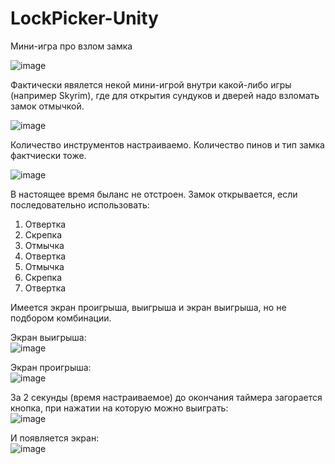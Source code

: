 # LockPicker-Unity  
Мини-игра про взлом замка  
  
![image](https://user-images.githubusercontent.com/36508387/121672078-90252700-cad9-11eb-8bdd-3e879f9a9aeb.png)  
  
Фактически явялется некой мини-игрой внутри какой-либо игры (например Skyrim), где для открытия сундуков и дверей надо взломать замок отмычкой.  
  
![image](https://user-images.githubusercontent.com/36508387/121672391-f1e59100-cad9-11eb-89f3-5dd99e4f6748.png)  
  
Количество инструментов настраиваемо. Количество пинов и тип замка фактчиески тоже.  
  
![image](https://user-images.githubusercontent.com/36508387/121672558-23f6f300-cada-11eb-99db-94048eba18c3.png)  
  
В настоящее время быланс не отстроен. Замок открывается, если последовательно использовать:  
1. Отвертка  
2. Скрепка  
3. Отмычка  
4. Отвертка  
5. Отмычка  
6. Скрепка  
7. Отвертка  

Имеется экран проигрыша, выигрыша и экран выигрыша, но не подбором комбинации.  
  
Экран выигрыша:  
![image](https://user-images.githubusercontent.com/36508387/121672945-936ce280-cada-11eb-8d49-288f9b6a1176.png)  
  
Экран проигрыша:  
![image](https://user-images.githubusercontent.com/36508387/121673020-ab446680-cada-11eb-9050-0d8d286ba6b8.png) 
  
За 2 секунды (время настраиваемое) до окончания таймера загорается кнопка, при нажатии на которую можно выиграть:  
![image](https://user-images.githubusercontent.com/36508387/121673334-f8283d00-cada-11eb-9c8c-a372c38d677f.png)  
  
И появляется экран:  
![image](https://user-images.githubusercontent.com/36508387/121673453-168e3880-cadb-11eb-871f-df8d6b7b35e3.png)  

